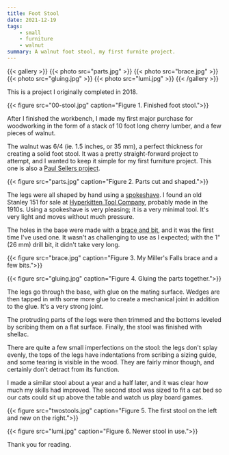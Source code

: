 ```yaml
---
title: Foot Stool
date: 2021-12-19
tags:
    - small
    - furniture
    - walnut
summary: A walnut foot stool, my first furnite project.
---
```


{{< gallery >}}
{{< photo src="parts.jpg" >}}
{{< photo src="brace.jpg" >}}
{{< photo src="gluing.jpg" >}}
{{< photo src="lumi.jpg" >}}
{{< /gallery >}}

This is a project I originally completed in 2018.

{{< figure src="00-stool.jpg"
    caption="Figure 1. Finished foot stool.">}}

After I finished the workbench, I made my first major purchase for
woodworking in the form of a stack of 10 foot long cherry lumber,
and a few pieces of walnut.

The walnut was 6/4 (ie. 1.5 inches, or 35 mm), a perfect thickness for
creating a solid foot stool. It was a pretty straight-forward project to attempt,
and I wanted to keep it simple for my first furniture project. This one is
also a [Paul Sellers project](https://woodworkingmasterclasses.com/videos/foot-stool-project-info/).

{{< figure src="parts.jpg"
    caption="Figure 2. Parts cut and shaped.">}}

The legs were all shaped by hand using a
[spokeshave](https://en.wikipedia.org/wiki/Spokeshave). I found an
old Stanley 151 for sale at [Hyperkitten Tool Company](https://hyperkitten.com/),
probably made in the 1910s. Using a spokeshave is very pleasing; it is
a very minimal tool. It's very light and moves without much pressure.

The holes in the base were made with a 
[brace and bit](https://en.wikipedia.org/wiki/Brace_(tool)), and it was
the first time I've used one. It wasn't as challenging to use as I
expected; with the 1" (26 mm) drill bit, it didn't take very long.

{{< figure src="brace.jpg"
    caption="Figure 3. My Miller's Falls brace and a few bits.">}}

{{< figure src="gluing.jpg"
    caption="Figure 4. Gluing the parts together.">}}

The legs go through the base, with glue on the mating surface. Wedges
are then tapped in with some more glue to create a mechanical joint
in addition to the glue. It's a very strong joint.

The protruding parts of the legs were then trimmed and the bottoms
leveled by scribing them on a flat surface. Finally, the stool was
finished with shellac.

There are quite a few small imperfections on the stool: the legs
don't splay evenly, the tops of the legs have indentations from
scribing a sizing guide, and some tearing is visible in the wood.
They are fairly minor though, and certainly don't detract from its
function.

I made a similar stool about a year and a half later, and it was
clear how much my skills had improved. The second stool was sized
to fit a cat bed so our cats could sit up above the table and
watch us play board games.

{{< figure src="twostools.jpg"
    caption="Figure 5. The first stool on the left and new on the right.">}}

{{< figure src="lumi.jpg"
    caption="Figure 6. Newer stool in use.">}}

Thank you for reading.

